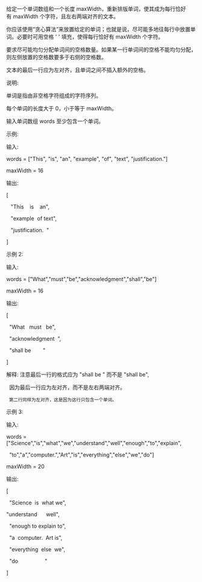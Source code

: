 给定一个单词数组和一个长度 maxWidth，重新排版单词，使其成为每行恰好有 maxWidth 个字符，且左右两端对齐的文本。

你应该使用“贪心算法”来放置给定的单词；也就是说，尽可能多地往每行中放置单词。必要时可用空格 ' ' 填充，使得每行恰好有 maxWidth 个字符。

要求尽可能均匀分配单词间的空格数量。如果某一行单词间的空格不能均匀分配，则左侧放置的空格数要多于右侧的空格数。

文本的最后一行应为左对齐，且单词之间不插入额外的空格。

说明:

单词是指由非空格字符组成的字符序列。

每个单词的长度大于 0，小于等于 maxWidth。

输入单词数组 words 至少包含一个单词。

示例:

输入:

words = ["This", "is", "an", "example", "of", "text", "justification."]

maxWidth = 16

输出:

[

   "This    is    an",
   
   "example  of text",
   
   "justification.  "
   
]

示例 2:

输入:

words = ["What","must","be","acknowledgment","shall","be"]

maxWidth = 16

输出:

[

  "What   must   be",
  
  "acknowledgment  ",
  
  "shall be        "
  
]

解释: 注意最后一行的格式应为 "shall be    " 而不是 "shall     be",

     因为最后一行应为左对齐，而不是左右两端对齐。       
     
     第二行同样为左对齐，这是因为这行只包含一个单词。
     
示例 3:

输入:

words = ["Science","is","what","we","understand","well","enough","to","explain",

         "to","a","computer.","Art","is","everything","else","we","do"]
         
maxWidth = 20

输出:

[

  "Science  is  what we",
  
  "understand      well",
  
  "enough to explain to",
  
  "a  computer.  Art is",
  
  "everything  else  we",
  
  "do                  "
  
]
